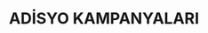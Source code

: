 ---
layout: campaign
title: ADİSYO KAMPANYALARI
description: <b>"1-31 Ekim tarihleri ile sınırlı"</b>
permalink: /kampanya/
---